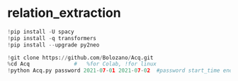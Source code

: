 # relation_extraction

```python
!pip install -U spacy
!pip install -q transformers 
!pip install --upgrade py2neo
```
```python
!git clone https://github.com/Bolozano/Acq.git
%cd Acq              #   %for Colab, !for linux
!python Acq.py password 2021-07-01 2021-07-02  #password start_time end_time
```
